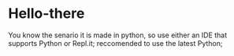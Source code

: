 # Hello-there
You know the senario
it is made in python, so use either an IDE that supports Python or Repl.it; reccomended to use the latest Python;

